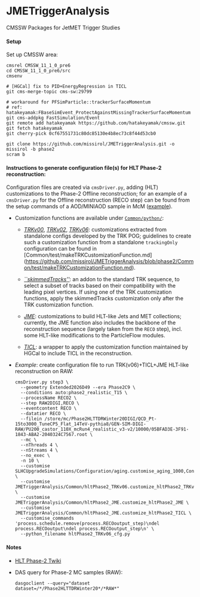 JMETriggerAnalysis
==================

CMSSW Packages for JetMET Trigger Studies

#### Setup

Set up CMSSW area:
```shell
cmsrel CMSSW_11_1_0_pre6
cd CMSSW_11_1_0_pre6/src
cmsenv

# [HGCal] fix to PID+EnergyRegression in TICL
git cms-merge-topic cms-sw:29799

# workaround for PFSimParticle::trackerSurfaceMomentum
# ref: hatakeyamak:FBaseSimEvent_ProtectAgainstMissingTrackerSurfaceMomentum
git cms-addpkg FastSimulation/Event
git remote add hatakeyamak https://github.com/hatakeyamak/cmssw.git
git fetch hatakeyamak
git cherry-pick 0cf67551731c80dc85130e4b8ec73c8f44d53cb0

git clone https://github.com/missirol/JMETriggerAnalysis.git -o missirol -b phase2
scram b
```

#### Instructions to generate configuration file(s) for HLT Phase-2 reconstruction:

Configuration files are created via `cmsDriver.py`,
adding (HLT) customizations to the Phase-2 Offline reconstruction;
for an example of a `cmsDriver.py` for the Offline reconstruction (RECO step)
can be found from the setup commands of a AOD/MINIAOD sample in McM
([example](https://cms-pdmv.cern.ch/mcm/public/restapi/requests/get_setup/TSG-Phase2HLTTDRWinter20RECOMiniAOD-00010)).

* Customization functions are available under
  [`Common/python/`](https://github.com/missirol/JMETriggerAnalysis/tree/phase2/Common/python):

  - [*TRKv00*](https://github.com/missirol/JMETriggerAnalysis/blob/phase2/Common/python/hltPhase2_TRKv00.py#L3),
    [*TRKv02*](https://github.com/missirol/JMETriggerAnalysis/blob/phase2/Common/python/hltPhase2_TRKv02.py#L3),
    [*TRKv06*](https://github.com/missirol/JMETriggerAnalysis/blob/phase2/Common/python/hltPhase2_TRKv06.py#L3):
    customizations extracted from standalone configs developed by the TRK POG;
    guidelines to create such a customization function
    from a standalone `trackingOnly` configuration can be found in
    [Common/test/makeTRKCustomizationFunction.md]
    (https://github.com/missirol/JMETriggerAnalysis/blob/phase2/Common/test/makeTRKCustomizationFunction.md).

  - [*``skimmedTracks''*](https://github.com/missirol/JMETriggerAnalysis/blob/phase2/Common/python/hltPhase2_skimmedTracks.py#L3):
    an addon to the standard TRK sequence,
    to select a subset of tracks based on their compatibility
    with the leading pixel vertices.
    If using one of the TRK customization functions,
    apply the skimmedTracks customization only after the TRK customization function.

  - [*JME*](https://github.com/missirol/JMETriggerAnalysis/blob/phase2/Common/python/hltPhase2_JME.py#L13):
    customizations to build HLT-like Jets and MET collections;
    currently, the JME function also includes the backbone of
    the reconstruction sequence (largely taken from the `RECO` step),
    incl. some HLT-like modifications to the ParticleFlow modules.

  - [*TICL*](https://github.com/missirol/JMETriggerAnalysis/blob/phase2/Common/python/hltPhase2_JME.py#L885):
    a wrapper to apply the customization function maintained
    by HGCal to include TICL in the reconstruction.

* *Example*: create configuration file to run TRK(v06)+TICL+JME HLT-like reconstruction on RAW:
  ```shell
  cmsDriver.py step3 \
    --geometry Extended2026D49 --era Phase2C9 \
    --conditions auto:phase2_realistic_T15 \
    --processName RECO2 \
    --step RAW2DIGI,RECO \
    --eventcontent RECO \
    --datatier RECO \
    --filein /store/mc/Phase2HLTTDRWinter20DIGI/QCD_Pt-15to3000_TuneCP5_Flat_14TeV-pythia8/GEN-SIM-DIGI-RAW/PU200_castor_110X_mcRun4_realistic_v3-v2/10000/05BFAD3E-3F91-1843-ABA2-2040324C7567.root \
    --mc \
    --nThreads 4 \
    --nStreams 4 \
    --no_exec \
    -n 10 \
    --customise SLHCUpgradeSimulations/Configuration/aging.customise_aging_1000,Configuration/DataProcessing/Utils.addMonitoring \
    --customise JMETriggerAnalysis/Common/hltPhase2_TRKv06.customize_hltPhase2_TRKv06 \
    --customise JMETriggerAnalysis/Common/hltPhase2_JME.customize_hltPhase2_JME \
    --customise JMETriggerAnalysis/Common/hltPhase2_JME.customize_hltPhase2_TICL \
    --customise_commands 'process.schedule.remove(process.RECOoutput_step)\ndel process.RECOoutput\ndel process.RECOoutput_step\n' \
    --python_filename hltPhase2_TRKv06_cfg.py
  ```

#### Notes

 * [HLT Phase-2 Twiki](https://twiki.cern.ch/twiki/bin/viewauth/CMS/HighLevelTriggerPhase2)

 * DAS query for Phase-2 MC samples (RAW):
   ```shell
   dasgoclient --query="dataset dataset=/*/Phase2HLTTDRWinter20*/*RAW*"
   ```
